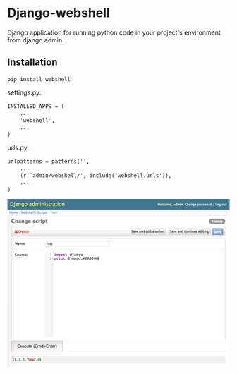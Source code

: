 Django-webshell
===============
Django application for running python code in your project's environment from django admin.

Installation
------------

    pip install webshell

settings.py:

    INSTALLED_APPS = (
        ...
        'webshell',
        ...
    )

urls.py:

    urlpatterns = patterns('',
        ...
        (r'^admin/webshell/', include('webshell.urls')),
        ...
    )
    
![django-webshell](example.png)

